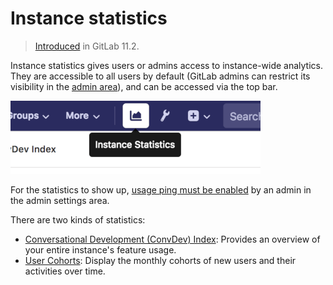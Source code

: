 # Instance statistics

> [Introduced](https://gitlab.com/gitlab-org/gitlab-ce/issues/41416)
in GitLab 11.2.

Instance statistics gives users or admins access to instance-wide analytics.
They are accessible to all users by default (GitLab admins can restrict its
visibility in the [admin area](../admin_area/settings/usage_statistics.md)),
and can be accessed via the top bar.

![Instance Statistics button](img/instance_statistics_button.png)

For the statistics to show up, [usage ping must be enabled](../admin_area/settings/usage_statistics.md#usage-ping)
by an admin in the admin settings area.

There are two kinds of statistics:

- [Conversational Development (ConvDev) Index](convdev.md): Provides an overview of your entire instance's feature usage.
- [User Cohorts](user_cohorts.md): Display the monthly cohorts of new users and their activities over time.
